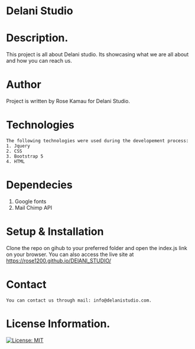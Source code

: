  # Delani Studio

 # Description.
 This project is all about Delani studio. Its showcasing what we are all about and how you can reach us.

 # Author
  Project is written by Rose Kamau for Delani Studio.

  # Technologies
    The following technologies were used during the developement process:
    1. Jquery
    2. CSS
    3. Bootstrap 5
    4. HTML
 # Dependecies
   1. Google fonts
   2. Mail Chimp API

 # Setup & Installation
  Clone the repo on gihub to your preferred folder and open the index.js link on your browser.
  You can also access the live site at https://rose1200.github.io/DElANI_STUDIO/

  # Contact
    You can contact us through mail: info@delanistudio.com.

 # License Information.
 [![License: MIT](https://img.shields.io/badge/License-MIT-yellow.svg)](https://opensource.org/licenses/MIT)
